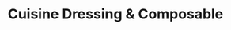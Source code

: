 ---
title: "Cuisine Dressing & Composable"
url: /ermont/cuisine-dressing-et-composable/
shop: cuisine
---